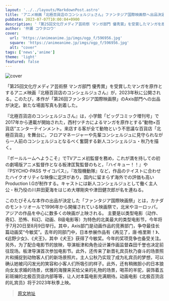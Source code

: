 ```yaml
---
layout: '../../layouts/MarkdownPost.astro'
title: 'アニメ映画「北極百貨店のコンシェルジュさん」ファンタジア国際映画祭へ出品決定！新たな場面写真も到着'
pubDate: 2023-07-07T10:00:04+0900
description: '「第25回文化庁メディア芸術祭 マンガ部門 優秀賞」を受賞したマンガを原作とするアニメ映画『北極百貨店のコンシェルジュさん』が、2023年秋に公開される。このたび、本作が「第26回ファンタジア国際映画祭」のAxis部門への出品が決定。新たな場面写真も到着した。'
author: '仲瀬 コウタロウ'
cover:
  url: 'https://animeanime.jp/imgs/ogp_f/596956.jpg'
  square: 'https://animeanime.jp/imgs/ogp_f/596956.jpg'
  alt: "cover"
tags: ['news','anime']
theme: 'light'
featured: false
---
```


![cover](https://animeanime.jp/imgs/ogp_f/596956.jpg)

「第25回文化庁メディア芸術祭 マンガ部門 優秀賞」を受賞したマンガを原作とするアニメ映画『北極百貨店のコンシェルジュさん』が，2023年秋に公開される。このたび，本作が「第26回ファンタジア国際映画祭」のAxis部門への出品が決定。新たな場面写真も到着した。

『北極百貨店のコンシェルジュさん』は，小学館「ビッグコミック増刊号」で2017年から連載が開始された，西村ツチカによるマンガを原作とする“動物×百貨店”エンターテインメント。来店する客が全て動物という不思議な百貨店「北極百貨店」を舞台に，フロアマネージャーや先輩コンシェルジュに見守られながら一人前のコンシェルジュとなるべく奮闘する新人コンシェルジュ・秋乃を描く。

『ボールルームへようこそ』でTVアニメ初監督を務め，これが満を持しての初の劇場版アニメ監督作となる板津匡覧監督のもと，『ハイキュー！！』や『PSYCHO-PASS サイコパス』，『攻殻機動隊』など，作品のテイストに合わせたハイクオリティな映像に定評があり，国内に留まらず海外での評価も高いProduction I.Gが制作する。キャストには新人コンシェルジュとして働く主人公・秋乃役の川井田夏海をはじめ大塚剛央や津田健次郎が名を連ねる。

このたびそんな本作の出品が決定した「ファンタジア国際映画祭」とは，カナダのモントリオールで1996年から開催されている映画祭で，北米やヨーロッパ，アジアの作品を中心に数多くの映画が上映される。
主要是以类型电影（动作、奇幻、恐怖、科幻、动画、B级电影等）为特色的北美最大的类型电影节，今年将于7月20日至8月9日举行。其中，Axis部门是动画作品的竞赛部门，争夺最佳长篇动画奖“今敏奖”。去年的同部门中，日本参展作品有《再见了，唐·格里斯！》、《远野少女》、《犬王》，其中《犬王》获得了今敏奖。今年的奖项竞争也备受关注。另外，为了配合电影节的放映，导演板津和角色设计兼作画监督森田千誉也决定前往现场。板津导演首次参加电影节。此外，还传来了新晋礼宾员秋乃奋斗的场景照片和捕捉到动物客人们的新场景照片。主人公秋乃实现了成为礼宾员的梦想，可以确认她被闪闪发光的笑容和小客人们所吸引的样子。此外，还有稍微胆小的日本狼向女友求婚的场景，优雅的海狸来买给父亲的礼物的场景，喝茶的羊驼，装饰着五彩斑斓的北极百货店内部等等，让人对本篇电影充满期待。动画电影《北极百货店的礼宾员》将于2023年秋季上映。

>[原文地址](https://animeanime.jp/article/2023/07/07/78417.html)  